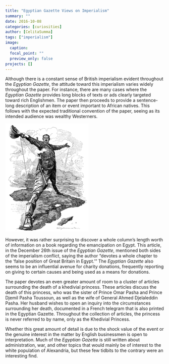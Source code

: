 ```yaml
---
title: "Egyptian Gazette Views on Imperialism"
summary: ""
date: 2016-10-08
categories: [curiosities]
author: [CelitaSumma]
tags: ["imperialism"]
image:
  caption:
  focal_point: ""
  preview_only: false
projects: []
---
```


Although there is a constant sense of British imperialism evident throughout the *Egyptian Gazette*, the attitude toward this imperialism varies widely throughout the paper. For instance, there are many cases where the *Egyptian Gazette* provides long blocks of texts or ads clearly targeted toward rich Englishmen. The paper then proceeds to provide a sentence-long description of an item or event important to African natives. This follows with the expected traditional convention of the paper, seeing as its intended audience was wealthy Westerners.

![Cecil Rhodes](Cecil-Rhodes.png)

However, it was rather surprising to discover a whole column’s length worth of information on a book regarding the emancipation on Egypt. This article, in the December 26th issue of the *Egyptian Gazette*, mentioned both sides of the imperialism conflict, saying the author “devotes a whole chapter to the ‘false position of Great Britain in Egypt.’” The *Egyptian Gazette* also seems to be an influential avenue for charity donations, frequently reporting on giving to certain causes and being used as a means for donations.

The paper devotes an even greater amount of room to a cluster of articles surrounding the death of a khedivial princess. These articles discuss the death of this princess, who was the sister of Prince Omar Pasha and Prince Djemil Pasha Toussoun, as well as the wife of General Ahmed Djelaleddin Pasha. Her husband wishes to open an inquiry into the circumstances surrounding her death, documented in a French telegram that is also printed in the Egyptian Gazette. Throughout the collection of articles, the princess is never referred to by name, only as the Khedivial Princess.

Whether this great amount of detail is due to the shock value of the event or the genuine interest in the matter by English businessmen is open to interpretation. Much of the *Egyptian Gazette* is still written about administration, war, and other topics that would mainly be of interest to the white population of Alexandria, but these few tidbits to the contrary were an interesting find.
